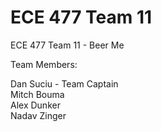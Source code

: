 # ECE 477 Team 11
ECE 477 Team 11 - Beer Me

Team Members:

Dan Suciu - Team Captain  
Mitch Bouma  
Alex Dunker  
Nadav Zinger  
